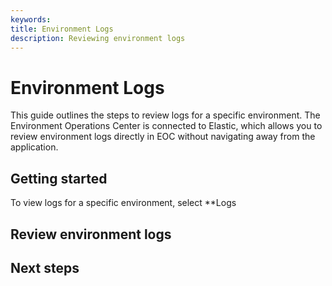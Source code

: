 ```yaml
---
keywords:
title: Environment Logs
description: Reviewing environment logs
---
```

# Environment Logs

This guide outlines the steps to review logs for a specific environment. The Environment Operations Center is connected to Elastic, which allows you to review environment logs directly in EOC without navigating away from the application.

## Getting started

To view logs for a specific environment, select **Logs

## Review environment logs

## Next steps

